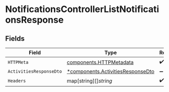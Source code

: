# NotificationsControllerListNotificationsResponse


## Fields

| Field                                                                                 | Type                                                                                  | Required                                                                              | Description                                                                           |
| ------------------------------------------------------------------------------------- | ------------------------------------------------------------------------------------- | ------------------------------------------------------------------------------------- | ------------------------------------------------------------------------------------- |
| `HTTPMeta`                                                                            | [components.HTTPMetadata](../../models/components/httpmetadata.md)                    | :heavy_check_mark:                                                                    | N/A                                                                                   |
| `ActivitiesResponseDto`                                                               | [*components.ActivitiesResponseDto](../../models/components/activitiesresponsedto.md) | :heavy_minus_sign:                                                                    | N/A                                                                                   |
| `Headers`                                                                             | map[string][]*string*                                                                 | :heavy_check_mark:                                                                    | N/A                                                                                   |